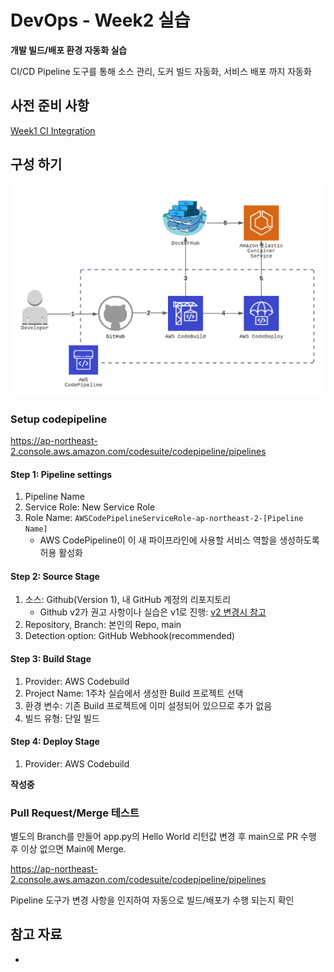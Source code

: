 # DevOps - Week2 실습 

__개발 빌드/배포 환경 자동화 실습__

CI/CD Pipeline 도구를 통해 소스 관리, 도커 빌드 자동화, 서비스 배포 까지 자동화

## 사전 준비 사항
[Week1 CI Integration](../week1/README.md)

## 구성 하기
![CICD](./DevOps-Week2.png)

### Setup codepipeline

https://ap-northeast-2.console.aws.amazon.com/codesuite/codepipeline/pipelines

#### Step 1: Pipeline settings
1. Pipeline Name
2. Service Role: New Service Role
3. Role Name: `AWSCodePipelineServiceRole-ap-northeast-2-[Pipeline Name]`
   - AWS CodePipeline이 이 새 파이프라인에 사용할 서비스 역할을 생성하도록 허용 활성화
  
#### Step 2: Source Stage
1. 소스: Github(Version 1), 내 GitHub 계정의 리포지토리
   - Github v2가 권고 사항이나 실습은 v1로 진행: [v2 변경시 참고](https://docs.aws.amazon.com/ko_kr/codepipeline/latest/userguide/update-github-action-connections.html)
2. Repository, Branch: 본인의 Repo, main
3. Detection option: GitHub Webhook(recommended)

#### Step 3: Build Stage
1. Provider: AWS Codebuild
2. Project Name: 1주차 실습에서 생성한 Build 프로젝트 선택
3. 환경 변수: 기존 Build 프로젝트에 이미 설정되어 있으므로 추가 없음
4. 빌드 유형: 단일 빌드

#### Step 4: Deploy Stage
1. Provider: AWS Codebuild

__작성중__


### Pull Request/Merge 테스트

별도의 Branch를 만들어 app.py의 Hello World 리턴값 변경 후 main으로 PR 수행 후 이상 없으면 Main에 Merge.

https://ap-northeast-2.console.aws.amazon.com/codesuite/codepipeline/pipelines

Pipeline 도구가 변경 사항을 인지하여 자동으로 빌드/배포가 수행 되는지 확인


## 참고 자료

- 
